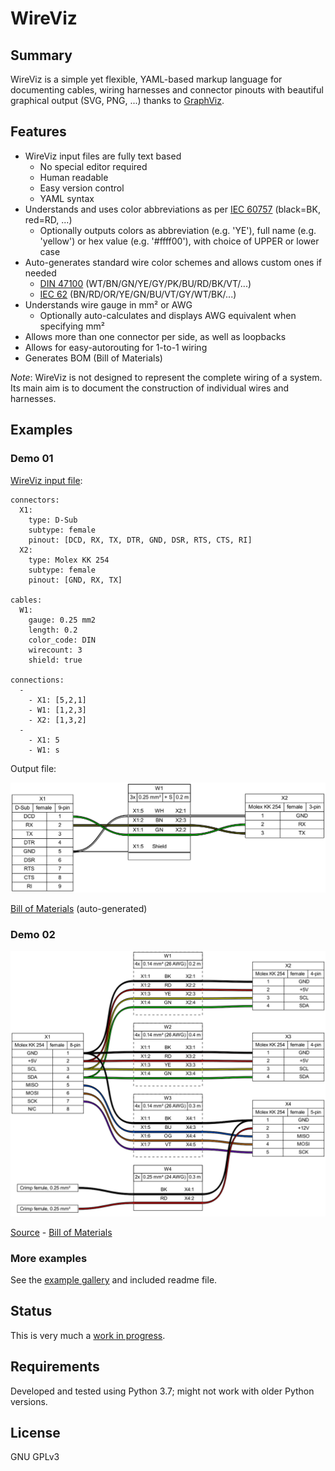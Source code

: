 # WireViz

## Summary

WireViz is a simple yet flexible, YAML-based markup language for documenting cables, wiring harnesses and connector pinouts with beautiful graphical output (SVG, PNG, ...) thanks to [GraphViz](https://www.graphviz.org/).

## Features

* WireViz input files are fully text based
  * No special editor required
  * Human readable
  * Easy version control
  * YAML syntax
* Understands and uses color abbreviations as per [IEC 60757](https://en.wikipedia.org/wiki/Electronic_color_code#Color_band_system) (black=BK, red=RD, ...)
  * Optionally outputs colors as abbreviation (e.g. 'YE'), full name (e.g. 'yellow') or hex value (e.g. '#ffff00'), with choice of UPPER or lower case
* Auto-generates standard wire color schemes and allows custom ones if needed
  * [DIN 47100](https://en.wikipedia.org/wiki/DIN_47100) (WT/BN/GN/YE/GY/PK/BU/RD/BK/VT/...)
  * [IEC 62](https://en.wikipedia.org/wiki/Electronic_color_code#Color_band_system)   (BN/RD/OR/YE/GN/BU/VT/GY/WT/BK/...)
* Understands wire gauge in mm² or AWG
  * Optionally auto-calculates and displays AWG equivalent when specifying mm²
* Allows more than one connector per side, as well as loopbacks
* Allows for easy-autorouting for 1-to-1 wiring
* Generates BOM (Bill of Materials)

_Note_: WireViz is not designed to represent the complete wiring of a system. Its main aim is to document the construction of individual wires and harnesses.

## Examples

### Demo 01

[WireViz input file](examples/demo01.yml):

    connectors:
      X1:
        type: D-Sub
        subtype: female
        pinout: [DCD, RX, TX, DTR, GND, DSR, RTS, CTS, RI]
      X2:
        type: Molex KK 254
        subtype: female
        pinout: [GND, RX, TX]

    cables:
      W1:
        gauge: 0.25 mm2
        length: 0.2
        color_code: DIN
        wirecount: 3
        shield: true

    connections:
      -
        - X1: [5,2,1]
        - W1: [1,2,3]
        - X2: [1,3,2]
      -
        - X1: 5
        - W1: s

Output file:

![Sample output diagram](examples/demo01.png)

[Bill of Materials](examples/demo01.bom.tsv) (auto-generated)

### Demo 02

![](examples/demo02.png)

[Source](examples/demo02.yml) - [Bill of Materials](examples/demo02.bom.tsv)


### More examples

See the [example gallery](examples/) and included readme file.

## Status

This is very much a [work in progress](todo.md).

## Requirements

Developed and tested using Python 3.7; might not work with older Python versions.

## License

GNU GPLv3
